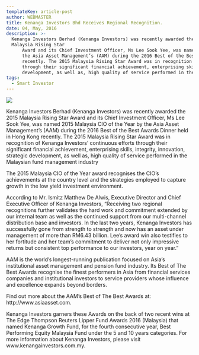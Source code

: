```yaml
---
templateKey: article-post
author: WEBMASTER
title: Kenanga Investors Bhd Receives Regional Recognition.
date: 04, May, 2016
description: >-
  Kenanga Investors Berhad (Kenanga Investors) was recently awarded the 2015
  Malaysia Rising Star
      Award and its Chief Investment Officer, Ms Lee Sook Yee, was named 2015 Malaysia CIO of the Year by
      the Asia Asset Management’s (AAM) during the 2016 Best of the Best Awards Dinner held in Hong Kong
      recently. The 2015 Malaysia Rising Star Award was in recognition of Kenanga Investors’ continuous efforts
      through their significant financial achievement, enterprising skills, integrity, innovation, strategic
      development, as well as, high quality of service performed in the Malaysian fund management industry
tags:
  - Smart Investor
---
```

![](/img/2016-05-04-smart-investor-kenanga-investors-bhd-receives-regional-recognition.png)

<p>Kenanga Investors Berhad (Kenanga Investors) was recently awarded the 2015 Malaysia Rising Star
    Award and its Chief Investment Officer, Ms Lee Sook Yee, was named 2015 Malaysia CIO of the Year by
    the Asia Asset Management’s (AAM) during the 2016 Best of the Best Awards Dinner held in Hong Kong
    recently. The 2015 Malaysia Rising Star Award was in recognition of Kenanga Investors’ continuous efforts
    through their significant financial achievement, enterprising skills, integrity, innovation, strategic
    development, as well as, high quality of service performed in the Malaysian fund management industry</p>

<p>The 2015 Malaysia CIO of the Year award recognises the
    CIO’s achievements at the country level and the strategies
    employed to capture growth in the low yield investment
    environment. </p>
  
<p>According to Mr. Ismitz Matthew De Alwis, Executive
    Director and Chief Executive Officer of Kenanga Investors,
    “Receiving two regional recognitions further validates the
    hard work and commitment extended by our internal team
    as well as the continued support from our multi-channel
    distribution base and investors. In the last two years,
    Kenanga Investors has successfully gone from strength to
    strength and now has an asset under management of
    more than RM6.43 billion. Lee’s award win also testifies to
    her fortitude and her team’s commitment to deliver not
    only impressive returns but consistent top performance to
    our investors, year on year.”</p>

<p>AAM is the world’s longest-running publication focused on
    Asia’s institutional asset management and pension fund
    industry. Its Best of The Best Awards recognise the finest
    performers in Asia from financial services companies and
    institutional investors to service providers whose influence
    and excellence expands beyond borders.</p>

<p>Find out more about the AAM’s Best of The Best Awards at: http://www.asiaasset.com.</p>

<p>Kenanga Investors garners these Awards on the back of two recent wins at The Edge Thompson Reuters
    Lipper Fund Awards 2016 (Malaysia) that named Kenanga Growth Fund, for the fourth consecutive year,
    Best Performing Equity Malaysia Fund under the 5 and 10 years categories. For more information about
    Kenanga Investors, please visit www.kenangainvestors.com.my.</p>